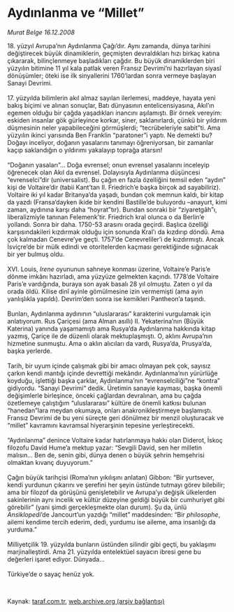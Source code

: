 # Aydınlanma ve “Millet”

*Murat Belge 16.12.2008*

<div class="taraf_structure_2col_1zq">
<div class="margen_n">



 <p>18. yüzyıl Avrupa’nın Aydınlanma Çağı’dır. Aynı zamanda, dünya tarihini değiştirecek büyük dinamiklerin, geçmişten devraldıkları hızı birkaç katına çıkararak, bilinçlenmeye başladıkları çağdır. Bu büyük dinamiklerden biri yüzyılın bitimine 11 yıl kala patlak veren Fransız Devrimi’ni hazırlayan siyasî dönüşümler; öteki ise ilk sinyallerini 1760’lardan sonra vermeye başlayan Sanayi Devrimi. <br/><br/>17. yüzyılda bilimlerin akıl almaz sayılan ilerlemesi, maddeye, hayata yeni bakış biçimi ve alınan sonuçlar, Batı dünyasının entelicensiyasına, Akıl’ın egemen olduğu bir çağda yaşadıkları inancını aşılamıştı. Bir örnek vereyim: eskiden insanlar gök gürleyince korkar, siner, saklanırlardı, çünkü bir yıldırım düşmesinin neler yapabileceğini görmüşlerdi; “tecrübeleriyle sabit”ti. Ama yüzyılın ikinci yarısında Ben Franklin “paratoner”i yaptı. Ne demekti bu? Doğayı inceliyor, doğanın yasalarını tanımayı öğreniyorsan, bir zamanlar kaçıp saklandığın o yıldırımı yakalayıp toprağa atarsın! <br/><br/>“Doğanın yasaları”... Doğa evrensel; onun evrensel yasalarını inceleyip öğrenecek olan Akıl da evrensel. Dolayısıyla Aydınlanma düşüncesi “evrenselci”dir (universalist). Bu çağın en fazla özelliğini temsil eden “aydın” kişi de Voltaire’dir (tabii Kant’tan II. Friedrich’e başka birçok ad sayabiliriz). Voltaire iki yıl kadar Britanya’da yaşadı, bundan çok memnun kaldı, bir kitap da yazdı (Fransa’dayken ikide bir kendini Bastille’de buluyordu –anayurt, kimi zaman, aydınına karşı daha “hoyrat”tır). Bundan sonraki bir “ziyaretgâh”ı, liberalizmiyle tanınan Felemenk’tir. Friedrich kral olunca o da Berlin’e yollandı. Sonra bir daha. 1750-53 arasını orada geçirdi. Başlıca özelliği karşısındakileri kızdırmak olduğu için sonunda Kral’ı da kızdırıp döndü. Ama çok kalmadan Cenevre’ye geçti. 1757’de Cenevreliler’i de kızdırmıştı. Ancak İsviçre’de bir mülk edindi ve otoritelerden kaçması gerektiğinde sığınacak bir yer bulmuş oldu. <br/><br/>XVI. Louis, <i>Irene</i> oyununun sahneye konması üzerine, Voltaire’e Paris’e dönme imkânı hazırladı, ama yüzyüze gelmekten kaçındı. 1778’de Voltaire Paris’e vardığında, buraya son ayak basalı 28 yıl olmuştu. Zaten o yıl da orada öldü. Kilise dinî ayinle gömülmesine izin vermemişti (ama ayin yanlışlıkla yapıldı). Devrim’den sonra ise kemikleri Pantheon’a taşındı. <br/><br/>Bunları, Aydınlanma aydınının “uluslararası” karakterini vurgulamak için anlatıyorum. Rus Çariçesi (ama Alman asıllı) II. Yekaterina’nın (Büyük Katerina) yanında yaşamamıştı ama Rusya’da Aydınlanma hakkında kitap yazmış, Çariçe ile de düzenli olarak mektuplaşmıştı. O, aklını Avrupa’nın hizmetine sunmuştu. Ama o aklın alıcıları da vardı, Rusya’da, Prusya’da, başka yerlerde. <br/><br/>Tarih, bir uyum içinde çalışmak gibi bir amacı olmayan pek çok, sayısız çarkın kendi mantığı içinde devrettiği mekândır. Aydınlanma’nın yürürlüğe koyduğu, işlettiği başka çarklar, Aydınlanma’nın “evrenselciliği”ne “kontra” gidiyordu. “Sanayi Devrimi” dedik. Üretimin sanayie kayması, başka önemli değişimlerle birleşince, önceki çağlardan devralınan, ama bu çağda özetlemeye çalıştığım “uluslararası” kültüre de önemli katkısı bulunan “hanedan”lara meydan okumaya, onları anakronikleştirmeye başlamıştı. Fransız Devrimi de bu yeni süreçte geri dönülmez bir menzil oluşturacak ve “millet” kavramını kavramsal hiyerarşinin tepesine yerleştirecekti. <br/><br/>“Aydınlanma” denince Voltaire kadar hatırlanmaya hakkı olan Diderot, İskoç filozofu David Hume’a mektup yazar: “Sevgili David, sen her milletin malısın... Ben de, senin gibi, dünya denen o büyük şehrin hemşehrisi olmaktan kıvanç duyuyorum.” <br/><br/>Çağın büyük tarihçisi (Roma’nın yıkılışını anlatan) Gibbon: “Bir yurtsever, kendi yurdunun çıkarını ve şerefini her şeyin üstünde tutmayı görev bilebilir; ama bir filozof da görüşünü genişletebilir ve Avrupa’yı değişik ülkelerden sakinlerinin aynı incelik ve kültür düzeyine geldiği büyük bir cumhuriyet gibi görebilir” (yani şimdi gerçekleşmekte olan durum). Şu da, ünlü <i>Ansiklopedi</i>’de Jancourt’un yazdığı “millet” maddesinden: “Bir <i>philosophe</i>, ailemi kendime tercih ederim, dedi, yurdumu ise aileme, ama insanlığı da yurduma.” <br/><br/>Milliyetçilik 19. yüzyılda bunların üstünden silindir gibi geçti, bu yaklaşımı marjinalleştirdi. Ama 21. yüzyılda entelektüel sayacın ibresi gene bu değerleri işaret ediyor. Dünyada... <br/><br/>Türkiye’de o sayaç henüz yok.</p>

<br/>


<div id="taraf_not">
</div>

</div>


</div>

Kaynak: [taraf.com.tr](http://www.taraf.com.tr:80/makale/3125.htm), [web.archive.org (arşiv bağlantısı)](http://web.archive.org/web/20090501204733/http://www.taraf.com.tr:80/makale/3125.htm)
